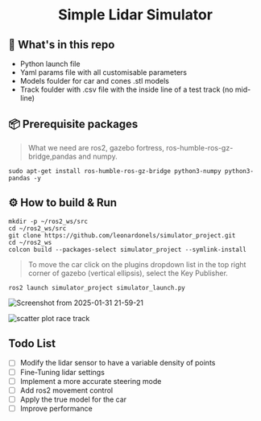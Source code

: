 <div align="center">
    <h1>Simple Lidar Simulator</h1>
</div>

## :open_file_folder: What's in this repo

* Python launch file
* Yaml params file with all customisable parameters
* Models foulder for car and cones .stl models
* Track foulder with .csv file with the inside line of a test track (no mid-line)

## :package: Prerequisite packages
> What we need are ros2, gazebo fortress, ros-humble-ros-gz-bridge,pandas and numpy.

```commandline
sudo apt-get install ros-humble-ros-gz-bridge python3-numpy python3-pandas -y
```
## :gear: How to build & Run
```commandline
mkdir -p ~/ros2_ws/src
cd ~/ros2_ws/src
git clone https://github.com/leonardonels/simulator_project.git
cd ~/ros2_ws
colcon build --packages-select simulator_project --symlink-install
```
> To move the car click on the plugins dropdown list in the top right corner of gazebo (vertical ellipsis), select the Key Publisher.
```commandline
ros2 launch simulator_project simulator_launch.py
```
![Screenshot from 2025-01-31 21-59-21](https://github.com/user-attachments/assets/343c7e04-40dd-4dab-8bff-37520b708268)

![scatter plot race track](https://github.com/user-attachments/assets/1a83dcf5-76ab-4309-8b8f-71cec086830f)

## Todo List
- [ ] Modify the lidar sensor to have a variable density of points
- [ ] Fine-Tuning lidar settings
- [ ] Implement a more accurate steering mode
- [ ] Add ros2 movement control
- [ ] Apply the true model for the car
- [ ] Improve performance
